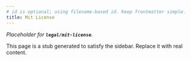 ```yaml
---
# id is optional; using filename-based id. Keep frontmatter simple.
title: Mit License
---
```


_Placeholder for **`legal/mit-license`**._

This page is a stub generated to satisfy the sidebar.
Replace it with real content.
